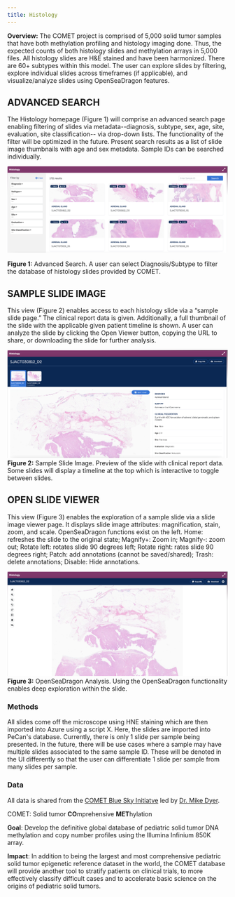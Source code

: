 ```yaml
---
title: Histology
---
```


**Overview:** The COMET project is comprised of 5,000 solid tumor samples that have both methylation profiling and histology imaging done. Thus, the expected counts of both histology slides and methylation arrays in 5,000 files. All histology slides are H&E stained and have been harmonized. There are 60+ subtypes within this model. The user can explore slides by filtering, explore individual slides across timeframes (if applicable), and visualize/analyze slides using OpenSeaDragon features. 

## ADVANCED SEARCH 

The Histology homepage (Figure 1) will comprise an advanced search page enabling filtering of slides via metadata--diagnosis, subtype, sex, age, site, evaluation, site classification-- via drop-down lists. The functionality of the filter will be optimized in the future. Present search results as a list of slide image thumbnails with age and sex metadata. Sample IDs can be searched individually. 


![](./advanced_search.png)

**Figure 1:** Advanced Search. A user can select Diagnosis/Subtype to filter the database of histology slides provided by COMET. 



## SAMPLE SLIDE IMAGE  

This view (Figure 2) enables access to each histology slide via a “sample slide page.” The clinical report data is given. Additionally, a full thumbnail of the slide with the applicable given patient timeline is shown. A user can analyze the slide by clicking the Open Viewer button, copying the URL to share, or downloading the slide for further analysis.  


![](./sample_slide.png)
**Figure 2:** Sample Slide Image. Preview of the slide with clinical report data. Some slides will display a timeline at the top which is interactive to toggle between slides.  



## OPEN SLIDE VIEWER 

This view (Figure 3) enables the exploration of a sample slide via a slide image viewer page. It displays slide image attributes: magnification, stain, zoom, and scale. OpenSeaDragon functions exist on the left. Home: refreshes the slide to the original state; Magnify+: Zoom in; Magnify-: zoom out; Rotate left: rotates slide 90 degrees left; Rotate right: rates slide 90 degrees right; Patch: add annotations (cannot be saved/shared); Trash: delete annotations; Disable: Hide annotations.  


![](./slide_viewer.png)
**Figure 3:** OpenSeaDragon Analysis. Using the OpenSeaDragon functionality enables deep exploration within the slide.  

### Methods

All slides come off the microscope using HNE staining which are then imported into Azure using a script X. Here, the slides are imported into PeCan's database. Currently, there is only 1 slide per sample being presented. In the future, there will be use cases where a sample may have multiple slides associated to the same sample ID. These will be denoted in the UI differently so that the user can differentiate 1 slide per sample from many slides per sample. 

### Data

All data is shared from the [COMET Blue Sky Initiatve](https://www.stjude.org/research/initiatives/blue-sky.html) led by [Dr. Mike Dyer](https://www.stjude.org/directory/d/michael-dyer.html). 

COMET: Solid tumor 
**CO**mprehensive **MET**hylation

**Goal**: Develop the definitive global database of pediatric solid tumor DNA methylation and copy number profiles using the Illumina Infinium 850K array. 

**Impact**: In addition to being the largest and most comprehensive pediatric solid tumor epigenetic reference dataset in the world, the COMET database will provide another tool to stratify patients on clinical trials, to more effectively classify difficult cases and to accelerate basic science on the origins of pediatric solid tumors. 